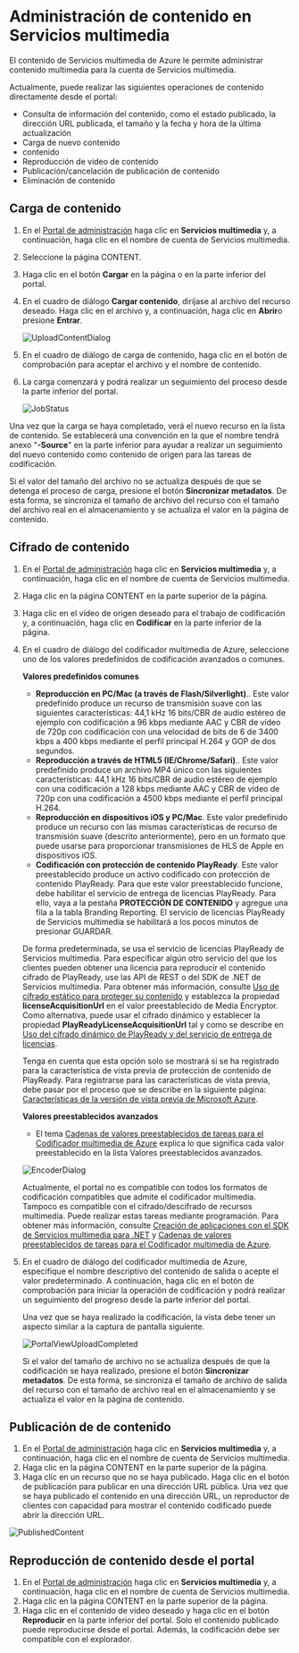 <properties urlDisplayName="How to manage media content" pageTitle="Administración de contenido multimedia: Servicios multimedia de Azure" metaKeywords="" description="Aprenda a administrar su contenido multimedia en Servicios multimedia de Azure." metaCanonical="" services="media-services" documentationCenter="" title="How to Manage Content in Media Services" authors="juliako" solutions="" manager="dwrede" editor="" />

<tags ms.service="media-services" ms.workload="media" ms.tgt_pltfrm="na" ms.devlang="na" ms.topic="article" ms.date="10/30/2014" ms.author="juliako" />





# Administración de contenido en Servicios multimedia #
El contenido de Servicios multimedia de Azure le permite administrar contenido multimedia para la cuenta de Servicios multimedia.

Actualmente, puede realizar las siguientes operaciones de contenido directamente desde el portal:

- Consulta de información del contenido, como el estado publicado, la dirección URL publicada, el tamaño y la fecha y hora de la última actualización
- Carga de nuevo contenido
- contenido
- Reproducción de vídeo de contenido
- Publicación/cancelación de publicación de contenido
- Eliminación de contenido


## Carga de contenido ##


1. En el [Portal de administración](http://go.microsoft.com/fwlink/?LinkID=256666&clcid=0x409) haga clic en **Servicios multimedia** y, a continuación, haga clic en el nombre de cuenta de Servicios multimedia.
2. Seleccione la página CONTENT. 
3. Haga clic en el botón **Cargar** en la página o en la parte inferior del portal. 
4. En el cuadro de diálogo **Cargar contenido**, diríjase al archivo del recurso deseado. Haga clic en el archivo y, a continuación, haga clic en **Abrir**o presione **Entrar**.

	![UploadContentDialog][uploadcontent]

5. En el cuadro de diálogo de carga de contenido, haga clic en el botón de comprobación para aceptar el archivo y el nombre de contenido.
6. La carga comenzará y podrá realizar un seguimiento del proceso desde la parte inferior del portal.  

	![JobStatus][status]

Una vez que la carga se haya completado, verá el nuevo recurso en la lista de contenido. Se establecerá una convención en la que el nombre tendrá anexo "**-Source**" en la parte inferior para ayudar a realizar un seguimiento del nuevo contenido como contenido de origen para las tareas de codificación.

Si el valor del tamaño del archivo no se actualiza después de que se detenga el proceso de carga, presione el botón **Sincronizar metadatos**. De esta forma, se sincroniza el tamaño de archivo del recurso con el tamaño del archivo real en el almacenamiento y se actualiza el valor en la página de contenido.	


## Cifrado de contenido

1. En el [Portal de administración](http://go.microsoft.com/fwlink/?LinkID=256666&clcid=0x409) haga clic en **Servicios multimedia** y, a continuación, haga clic en el nombre de cuenta de Servicios multimedia. 
2. Haga clic en la página CONTENT en la parte superior de la página.
3. Haga clic en el vídeo de origen deseado para el trabajo de codificación y, a continuación, haga clic en **Codificar** en la parte inferior de la página.
4. En el cuadro de diálogo del codificador multimedia de Azure, seleccione uno de los valores predefinidos de codificación avanzados o comunes.

	**Valores predefinidos comunes**

	+ **Reproducción en PC/Mac (a través de Flash/Silverlight)**.. Este valor predefinido produce un recurso de transmisión suave con las siguientes características: 44,1 kHz 16 bits/CBR de audio estéreo de ejemplo con codificación a 96 kbps mediante AAC y CBR de vídeo de 720p con codificación con una velocidad de bits de 6 de 3400 kbps a 400 kbps mediante el perfil principal H.264 y GOP de dos segundos.
	+ **Reproducción a través de HTML5 (IE/Chrome/Safari)**.. Este valor predefinido produce un archivo MP4 único con las siguientes características: 44,1 kHz 16 bits/CBR de audio estéreo de ejemplo con una codificación a 128 kbps mediante AAC y CBR de vídeo de 720p con una codificación a 4500 kbps mediante el perfil principal H.264.
	+ **Reproducción en dispositivos iOS y PC/Mac**. Este valor predefinido produce un recurso con las mismas características de recurso de transmisión suave (descrito anteriormente), pero en un formato que puede usarse para proporcionar transmisiones de HLS de Apple en dispositivos iOS. 
	+ **Codificación con protección de contenido PlayReady**. Este valor preestablecido produce un activo codificado con protección de contenido PlayReady.  Para que este valor preestablecido funcione, debe habilitar el servicio de entrega de licencias PlayReady. Para ello, vaya a la pestaña **PROTECCIÓN DE CONTENIDO** y agregue una fila a la tabla Branding Reporting. El servicio de licencias PlayReady de Servicios multimedia se habilitará a los pocos minutos de presionar GUARDAR.
	
	De forma predeterminada, se usa el servicio de licencias PlayReady de Servicios multimedia. Para especificar algún otro servicio del que los clientes pueden obtener una licencia para reproducir el contenido cifrado de PlayReady, use las API de REST o del SDK de .NET de Servicios multimedia. Para obtener más información, consulte [Uso de cifrado estático para proteger su contenido]() y establezca la propiedad **licenseAcquisitionUrl** en el valor preestablecido de Media Encryptor. Como alternativa, puede usar el cifrado dinámico y establecer la propiedad **PlayReadyLicenseAcquisitionUrl** tal y como se describe en [Uso del cifrado dinámico de PlayReady y del servicio de entrega de licencias](http://go.microsoft.com/fwlink/?LinkId=507720 ). 

	Tenga en cuenta que esta opción solo se mostrará si se ha registrado para la característica de vista previa de protección de contenido de PlayReady. Para registrarse para las características de vista previa, debe pasar por el proceso que se describe en la siguiente página: [Características de la versión de vista previa de Microsoft Azure](http://azure.microsoft.com/en-us/services/preview/).

   **Valores preestablecidos avanzados**
	
	+ El tema [Cadenas de valores preestablecidos de tareas para el Codificador multimedia de Azure](http://go.microsoft.com/fwlink/?LinkId=270865) explica lo que significa cada valor preestablecido en la lista Valores preestablecidos avanzados. 

	![EncoderDialog][encoder]

	Actualmente, el portal no es compatible con todos los formatos de codificación compatibles que admite el codificador multimedia. Tampoco es compatible con el cifrado/descifrado de recursos multimedia. Puede realizar estas tareas mediante programación. Para obtener más información, consulte [Creación de aplicaciones con el SDK de Servicios multimedia para .NET](http://go.microsoft.com/fwlink/?LinkId=270866) y [Cadenas de valores preestablecidos de tareas para el Codificador multimedia de Azure](http://go.microsoft.com/fwlink/?LinkId=270865).


5. En el cuadro de diálogo del codificador multimedia de Azure, especifique el nombre descriptivo del contenido de salida o acepte el valor predeterminado. A continuación, haga clic en el botón de comprobación para iniciar la operación de codificación y podrá realizar un seguimiento del progreso desde la parte inferior del portal.

	Una vez que se haya realizado la codificación, la vista debe tener un aspecto similar a la captura de pantalla siguiente. 

	![PortalViewUploadCompleted][portaloverview]

	Si el valor del tamaño de archivo no se actualiza después de que la codificación se haya realizado, presione el botón **Sincronizar metadatos**. De esta forma, se sincroniza el tamaño de archivo de salida del recurso con el tamaño de archivo real en el almacenamiento y se actualiza el valor en la página de contenido.	

## Publicación de de contenido

1. En el [Portal de administración](http://go.microsoft.com/fwlink/?LinkID=256666&clcid=0x409) haga clic en **Servicios multimedia** y, a continuación, haga clic en el nombre de cuenta de Servicios multimedia.
2. Haga clic en la página CONTENT en la parte superior de la página.
3. Haga clic en un recurso que no se haya publicado. Haga clic en el botón de publicación para publicar en una dirección URL pública. Una vez que se haya publicado el contenido en una dirección URL, un reproductor de clientes con capacidad para mostrar el contenido codificado puede abrir la dirección URL.

 ![PublishedContent][publishedcontent]

## Reproducción de contenido desde el portal


1. En el [Portal de administración](http://go.microsoft.com/fwlink/?LinkID=256666&clcid=0x409) haga clic en **Servicios multimedia** y, a continuación, haga clic en el nombre de cuenta de Servicios multimedia.
2. Haga clic en la página CONTENT en la parte superior de la página.
3. Haga clic en el contenido de vídeo deseado y haga clic en el botón **Reproducir** en la parte inferior del portal. Solo el contenido publicado puede reproducirse desde el portal. Además, la codificación debe ser compatible con el explorador.


<!-- Images -->
[portaloverview]: ./media/media-services-manage-content/media-services-content-page.png
[publishedcontent]: ./media/media-services-manage-content/media-services-upload-content-published.png
[uploadcontent]: ./media/media-services-manage-content/UploadContent.png
[status]: ./media/media-services-manage-content/Status.png
[encoder]: ./media/media-services-manage-content/EncoderDialog2.png
[branding]: ./media/branding-reporting.png

<!--HONumber=35.1-->
